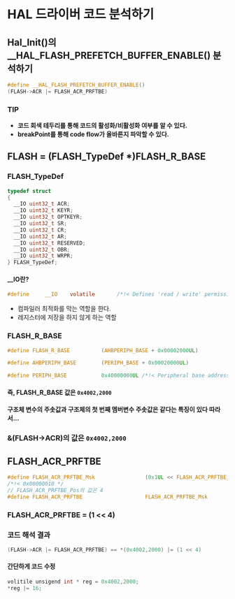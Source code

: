 # HAL 드라이버 코드 분석하기

## Hal_Init()의 **\_\_HAL_FLASH_PREFETCH_BUFFER_ENABLE()** 분석하기

```c
#define __HAL_FLASH_PREFETCH_BUFFER_ENABLE()
(FLASH->ACR |= FLASH_ACR_PRFTBE)
```

### TIP

- **코드 회색 테두리를 통해 코드의 활성화/비활성화 여부를 알 수 있다.**
- **breakPoint를 통해 code flow가 올바른지 파악할 수 있다.**

## FLASH = (FLASH_TypeDef \*)FLASH_R_BASE

### FLASH_TypeDef

```c
typedef struct
{
  __IO uint32_t ACR;
  __IO uint32_t KEYR;
  __IO uint32_t OPTKEYR;
  __IO uint32_t SR;
  __IO uint32_t CR;
  __IO uint32_t AR;
  __IO uint32_t RESERVED;
  __IO uint32_t OBR;
  __IO uint32_t WRPR;
} FLASH_TypeDef;
```

#### \_\_IO란?

```c
#define     __IO    volatile       /*!< Defines 'read / write' permissions */
```

- 컴파일러 최적화를 막는 역할을 한다.
- 레지스터에 저장을 하지 않게 하는 역할

### FLASH_R_BASE

```c
#define FLASH_R_BASE          (AHBPERIPH_BASE + 0x00002000UL)
```

```c
#define AHBPERIPH_BASE        (PERIPH_BASE + 0x00020000UL)
```

```c
#define PERIPH_BASE           0x40000000UL /*!< Peripheral base address in the alias region */
```

#### 즉, FLASH_R_BASE 값은 `0x4002,2000`

#### 구조체 변수의 주솟값과 구조체의 첫 번째 멤버변수 주솟값은 같다는 특징이 있다 따라서...

### &(FLASH->ACR)의 값은 `0x4002,2000`

## FLASH_ACR_PRFTBE

```c
#define FLASH_ACR_PRFTBE_Msk                (0x1UL << FLASH_ACR_PRFTBE_Pos)
/*!< 0x00000010 */
// FLASH_ACR_PRFTBE_Pos의 값은 4
#define FLASH_ACR_PRFTBE                    FLASH_ACR_PRFTBE_Msk               /*!< Prefetch Buffer Enable */
```

### FLASH_ACR_PRFTBE = (1 << 4)

### 코드 해석 결과

```c
(FLASH->ACR |= FLASH_ACR_PRFTBE) == *(0x4002,2000) |= (1 << 4)
```

#### 간단하게 코드 수정

```c
volitile unsigend int * reg = 0x4002,2000;
*reg |= 16;
```
